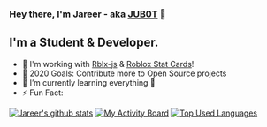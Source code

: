 ### Hey there, I'm Jareer - aka [JUB0T](https://jareer.xyz/) 👋

## I'm a Student & Developer.

- 🔭 I'm working with [Rblx-js]() & [Roblox Stat Cards]()!
- 🥅 2020 Goals: Contribute more to Open Source projects
- 🌱 I’m currently learning everything 🤣
- ⚡ Fun Fact: 


[![Jareer's github stats](https://github-readme-stats.vercel.app/api?username=jareer12&show_icons=true&include_all_commits=true&theme=dracula)](https://github.com/jarer12/jareer12)
[![My Activity Board](https://github-readme-stats.vercel.app/api/wakatime?username=jub0t&theme=dracula)](https://github.com/jareer12/jareer12)
[![Top Used Languages](https://github-readme-stats.vercel.app/api/top-langs/?username=jareer12&layout=compact&theme=dracula)](https://github.com/jareer12/jareer12)
